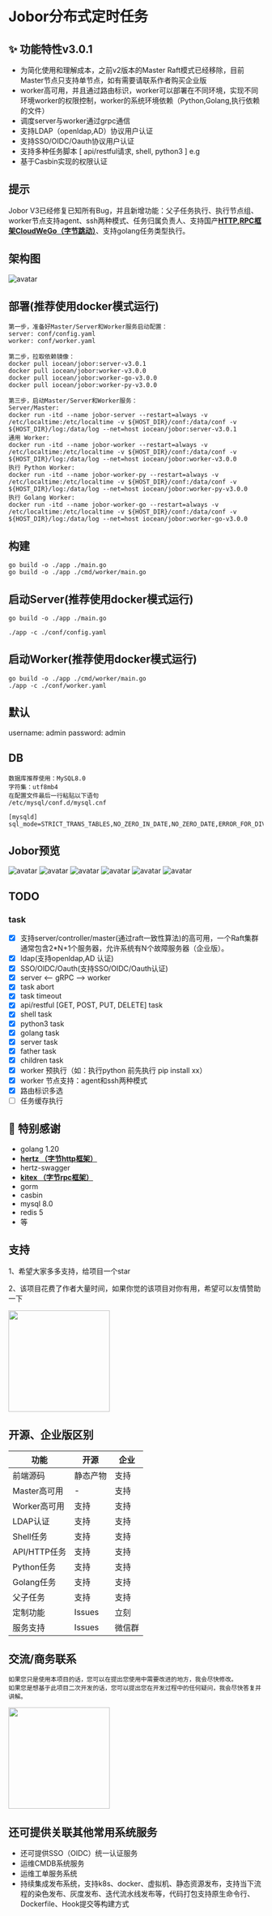 # Jobor分布式定时任务
## ✨ 功能特性v3.0.1
- 为简化使用和理解成本，之前v2版本的Master Raft模式已经移除，目前Master节点只支持单节点，如有需要请联系作者购买企业版
- worker高可用，并且通过路由标识，worker可以部署在不同环境，实现不同环境worker的权限控制，worker的系统环境依赖（Python,Golang,执行依赖的文件）
- 调度server与worker通过grpc通信
- 支持LDAP（openldap,AD）协议用户认证
- 支持SSO/OIDC/Oauth协议用户认证
- 支持多种任务脚本 [ api/restful请求, shell, python3 ] e.g
- 基于Casbin实现的权限认证
## 提示
Jobor V3已经修复已知所有Bug，并且新增功能：父子任务执行、执行节点组、worker节点支持agent、ssh两种模式、任务归属负责人、支持国产[**HTTP,RPC框架CloudWeGo（字节跳动）**](https://github.com/cloudwego/)、支持golang任务类型执行。

## 架构图
![avatar](./img/structv3.png)

## 部署(推荐使用docker模式运行)
```text
第一步，准备好Master/Server和Worker服务启动配置：
server: conf/config.yaml
worker: conf/worker.yaml

第二步，拉取依赖镜像：
docker pull iocean/jobor:server-v3.0.1
docker pull iocean/jobor:worker-v3.0.0
docker pull iocean/jobor:worker-go-v3.0.0
docker pull iocean/jobor:worker-py-v3.0.0

第三步，启动Master/Server和Worker服务：
Server/Master:
docker run -itd --name jobor-server --restart=always -v /etc/localtime:/etc/localtime -v ${HOST_DIR}/conf:/data/conf -v ${HOST_DIR}/log:/data/log --net=host iocean/jobor:server-v3.0.1
通用 Worker:
docker run -itd --name jobor-worker --restart=always -v /etc/localtime:/etc/localtime -v ${HOST_DIR}/conf:/data/conf -v ${HOST_DIR}/log:/data/log --net=host iocean/jobor:worker-v3.0.0
执行 Python Worker:
docker run -itd --name jobor-worker-py --restart=always -v /etc/localtime:/etc/localtime -v ${HOST_DIR}/conf:/data/conf -v ${HOST_DIR}/log:/data/log --net=host iocean/jobor:worker-py-v3.0.0
执行 Golang Worker:
docker run -itd --name jobor-worker-go --restart=always -v /etc/localtime:/etc/localtime -v ${HOST_DIR}/conf:/data/conf -v ${HOST_DIR}/log:/data/log --net=host iocean/jobor:worker-go-v3.0.0
```

## 构建
```
go build -o ./app ./main.go
go build -o ./app ./cmd/worker/main.go
```

## 启动Server(推荐使用docker模式运行)
```
go build -o ./app ./main.go

./app -c ./conf/config.yaml
```


## 启动Worker(推荐使用docker模式运行)
```
go build -o ./app ./cmd/worker/main.go
./app -c ./conf/worker.yaml
```

## 默认
username: admin
password: admin

## DB
```
数据库推荐使用：MySQL8.0
字符集：utf8mb4
在配置文件最后一行粘贴以下语句
/etc/mysql/conf.d/mysql.cnf

[mysqld]
sql_mode=STRICT_TRANS_TABLES,NO_ZERO_IN_DATE,NO_ZERO_DATE,ERROR_FOR_DIVISION_BY_ZERO,NO_AUTO_CREATE_USER,NO_ENGINE_SUBSTITUTION

```


## Jobor预览
![avatar](./img/dash3.png)
![avatar](./img/task-list3.png)
![avatar](./img/log3.png)
![avatar](./img/log-detail3.png)
![avatar](./img/worker3.png)
![avatar](./img/audit.png)

## TODO 
### task
- [x] 支持server/controller/master(通过raft一致性算法)的高可用，一个Raft集群通常包含2*N+1个服务器，允许系统有N个故障服务器（企业版）。
- [x] ldap(支持openldap,AD 认证)
- [x] SSO/OIDC/Oauth(支持SSO/OIDC/Oauth认证)
- [x] server <-- gRPC --> worker
- [x] task abort
- [x] task timeout
- [x] api/restful [GET, POST, PUT, DELETE] task
- [x] shell task
- [x] python3 task
- [x] golang task
- [x] server task
- [x] father task
- [x] children task
- [x] worker 预执行（如：执行python 前先执行 pip install xx）
- [x] worker 节点支持：agent和ssh两种模式
- [x] 路由标识多选
- [ ] 任务缓存执行

## 🤝 特别感谢
- golang 1.20
- [**hertz （字节http框架）**](https://github.com/cloudwego/)
- hertz-swagger
- [**kitex （字节rpc框架）**](https://github.com/cloudwego/)
- gorm
- casbin
- mysql 8.0
- redis 5
- 等

## 支持
1、希望大家多多支持，给项目一个star

2、该项目花费了作者大量时间，如果你觉的该项目对你有用，希望可以友情赞助一下

<img src="./img/wechat.jpeg" width=200 height=200>

## 开源、企业版区别
| 功能         | 开源 | 企业 |
|------------| - | - |
| 前端源码       | 静态产物 | 支持 |
| Master高可用  | - | 支持 |
| Worker高可用  | 支持 | 支持 |
| LDAP认证     | 支持 | 支持 |
| Shell任务    | 支持 | 支持 |
| API/HTTP任务 | 支持 | 支持 |
| Python任务   | 支持 | 支持 |
| Golang任务   | 支持 | 支持 |
| 父子任务       | 支持 | 支持 |
| 定制功能       | Issues | 立刻 |
| 服务支持       | Issues | 微信群 |


## 交流/商务联系
```
如果您只是使用本项目的话，您可以在提出您使用中需要改进的地方，我会尽快修改。
如果您是想基于此项目二次开发的话，您可以提出您在开发过程中的任何疑问，我会尽快答复并讲解。
```
<img src="./img/Wechatid.jpeg" width=200 height=200>

## 还可提供关联其他常用系统服务
* 还可提供SSO（OIDC）统一认证服务
* 运维CMDB系统服务
* 运维工单服务系统
* 持续集成发布系统，支持k8s、docker、虚拟机、静态资源发布，支持当下流程的染色发布、灰度发布、迭代流水线发布等，代码打包支持原生命令行、Dockerfile、Hook提交等构建方式


